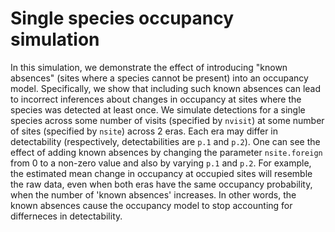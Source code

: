 # Single species occupancy simulation

In this simulation, we demonstrate the effect of introducing "known absences" (sites where a species cannot be present) into an occupancy model. Specifically, we show that including such known absences can lead to incorrect inferences about changes in occupancy at sites where the species was detected at least once.
We simulate detections for a single species across some number of visits (specified by `nvisit`) at some number of sites (specified by `nsite`) across 2 eras. Each era may differ in detectability (respectively, detectabilities are `p.1` and `p.2`).
One can see the effect of adding known absences by changing the parameter `nsite.foreign` from 0 to a non-zero value and also by varying `p.1` and `p.2`.
For example, the estimated mean change in occupancy at occupied sites will resemble the raw data, even when both eras have the same occupancy probability, when the number of 'known absences' increases. In other words, the known absences cause the occupancy model to stop accounting for differneces in detectability. 
